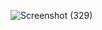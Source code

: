 ![Screenshot (329)](https://github.com/KhushalBorse2023/Leetcode-24/assets/71626566/8d9039fd-5b12-4cab-8f5e-4875d602ae38)
